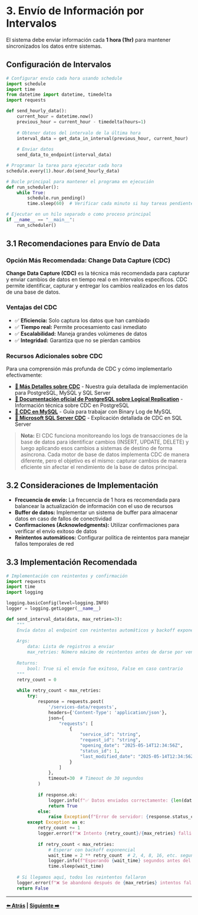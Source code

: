 # 3. Envío de Información por Intervalos

El sistema debe enviar información cada **1 hora (1hr)** para mantener sincronizados los datos entre sistemas.

## Configuración de Intervalos

```python
# Configurar envío cada hora usando schedule
import schedule
import time
from datetime import datetime, timedelta
import requests

def send_hourly_data():
    current_hour = datetime.now()
    previous_hour = current_hour - timedelta(hours=1)
    
    # Obtener datos del intervalo de la última hora
    interval_data = get_data_in_interval(previous_hour, current_hour)
    
    # Enviar datos
    send_data_to_endpoint(interval_data)

# Programar la tarea para ejecutar cada hora
schedule.every(1).hour.do(send_hourly_data)

# Bucle principal para mantener el programa en ejecución
def run_scheduler():
    while True:
        schedule.run_pending()
        time.sleep(60)  # Verificar cada minuto si hay tareas pendientes

# Ejecutar en un hilo separado o como proceso principal
if __name__ == "__main__":
    run_scheduler()
```

## 3.1 Recomendaciones para Envío de Data

### Opción Más Recomendada: Change Data Capture (CDC)

**Change Data Capture (CDC)** es la técnica más recomendada para capturar y enviar cambios de datos en tiempo real o en intervalos específicos. CDC permite identificar, capturar y entregar los cambios realizados en los datos de una base de datos.

### Ventajas del CDC

- ✅ **Eficiencia:** Solo captura los datos que han cambiado
- ✅ **Tiempo real:** Permite procesamiento casi inmediato
- ✅ **Escalabilidad:** Maneja grandes volúmenes de datos
- ✅ **Integridad:** Garantiza que no se pierdan cambios

### Recursos Adicionales sobre CDC

Para una comprensión más profunda de CDC y cómo implementarlo efectivamente:

- **[🔗 Más Detalles sobre CDC](04-implementacion-cdc.md)** - Nuestra guía detallada de implementación para PostgreSQL, MySQL y SQL Server
- **[🔗 Documentación oficial de PostgreSQL sobre Logical Replication](https://www.postgresql.org/docs/current/logical-replication.html)** - Información técnica sobre CDC en PostgreSQL
- **[🔗 CDC en MySQL](https://dev.mysql.com/doc/refman/8.0/en/binary-log.html)** - Guía para trabajar con Binary Log de MySQL
- **[🔗 Microsoft SQL Server CDC](https://docs.microsoft.com/en-us/sql/relational-databases/track-changes/about-change-data-capture-sql-server)** - Explicación detallada de CDC en SQL Server

> **Nota:** El CDC funciona monitoreando los logs de transacciones de la base de datos para identificar cambios (INSERT, UPDATE, DELETE) y luego aplicando esos cambios a sistemas de destino de forma asíncrona. Cada motor de base de datos implementa CDC de manera diferente, pero el objetivo es el mismo: capturar cambios de manera eficiente sin afectar el rendimiento de la base de datos principal.

## 3.2 Consideraciones de Implementación

- **Frecuencia de envío:** La frecuencia de 1 hora es recomendada para balancear la actualización de información con el uso de recursos
- **Buffer de datos:** Implementar un sistema de buffer para almacenar datos en caso de fallos de conectividad
- **Confirmaciones (Acknowledgments):** Utilizar confirmaciones para verificar el envío exitoso de datos
- **Reintentos automáticos:** Configurar política de reintentos para manejar fallos temporales de red

## 3.3 Implementación Recomendada

```python
# Implementación con reintentos y confirmación
import requests
import time
import logging

logging.basicConfig(level=logging.INFO)
logger = logging.getLogger(__name__)

def send_interval_data(data, max_retries=3):
    """
    Envía datos al endpoint con reintentos automáticos y backoff exponencial
    
    Args:
        data: Lista de registros a enviar
        max_retries: Número máximo de reintentos antes de darse por vencido
        
    Returns:
        bool: True si el envío fue exitoso, False en caso contrario
    """
    retry_count = 0
    
    while retry_count < max_retries:
        try:
            response = requests.post(
                '/services-data/requests',
                headers={'Content-Type': 'application/json'},
                json={
                    "requests": [
                        {
                            "service_id": "string",
                            "request_id": "string",
                            "opening_date": "2025-05-14T12:34:56Z",
                            "status_id": 1,
                            "last_modified_date": "2025-05-14T12:34:56Z"
                        }
                    ]
                },
                timeout=30  # Timeout de 30 segundos
            )
            
            if response.ok:
                logger.info(f"✅ Datos enviados correctamente: {len(data)} registros")
                return True
            else:
                raise Exception(f"Error de servidor: {response.status_code}")
        except Exception as e:
            retry_count += 1
            logger.error(f"❌ Intento {retry_count}/{max_retries} fallido: {str(e)}")
            
            if retry_count < max_retries:
                # Esperar con backoff exponencial
                wait_time = 2 ** retry_count  # 2, 4, 8, 16, etc. segundos
                logger.info(f"Esperando {wait_time} segundos antes del siguiente intento...")
                time.sleep(wait_time)
    
    # Si llegamos aquí, todos los reintentos fallaron
    logger.error(f"❌ Se abandonó después de {max_retries} intentos fallidos")
    return False
```

---

**[⬅️ Atrás](02-envio-solicitudes.md) | [Siguiente ➡️](04-implementacion-cdc.md)**
